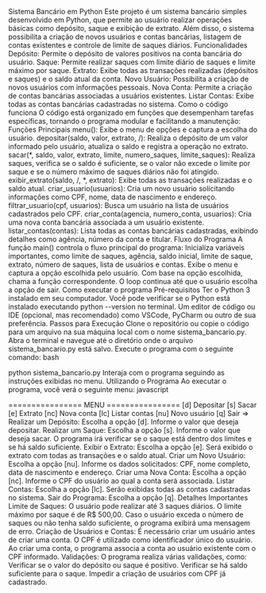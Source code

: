 Sistema Bancário em Python
Este projeto é um sistema bancário simples desenvolvido em Python, que permite ao usuário realizar operações básicas como depósito, saque e exibição de extrato. Além disso, o sistema possibilita a criação de novos usuários e contas bancárias, listagem de contas existentes e controle de limite de saques diários.
Funcionalidades
Depósito: Permite o depósito de valores positivos na conta bancária do usuário.
Saque: Permite realizar saques com limite diário de saques e limite máximo por saque.
Extrato: Exibe todas as transações realizadas (depósitos e saques) e o saldo atual da conta.
Novo Usuário: Possibilita a criação de novos usuários com informações pessoais.
Nova Conta: Permite a criação de contas bancárias associadas a usuários existentes.
Listar Contas: Exibe todas as contas bancárias cadastradas no sistema.
Como o código funciona
O código está organizado em funções que desempenham tarefas específicas, tornando o programa modular e facilitando a manutenção:
Funções Principais
menu(): Exibe o menu de opções e captura a escolha do usuário.
depositar(saldo, valor, extrato, /): Realiza o depósito de um valor informado pelo usuário, atualiza o saldo e registra a operação no extrato.
sacar(*, saldo, valor, extrato, limite, numero_saques, limite_saques): Realiza saques, verifica se o saldo é suficiente, se o valor não excede o limite por saque e se o número máximo de saques diários não foi atingido.
exibir_extrato(saldo, /, *, extrato): Exibe todas as transações realizadas e o saldo atual.
criar_usuario(usuarios): Cria um novo usuário solicitando informações como CPF, nome, data de nascimento e endereço.
filtrar_usuario(cpf, usuarios): Busca um usuário na lista de usuários cadastrados pelo CPF.
criar_conta(agencia, numero_conta, usuarios): Cria uma nova conta bancária associada a um usuário existente.
listar_contas(contas): Lista todas as contas bancárias cadastradas, exibindo detalhes como agência, número da conta e titular.
Fluxo do Programa
A função main() controla o fluxo principal do programa:
Inicializa variáveis importantes, como limite de saques, agência, saldo inicial, limite de saque, extrato, número de saques, lista de usuários e contas.
Exibe o menu e captura a opção escolhida pelo usuário.
Com base na opção escolhida, chama a função correspondente.
O loop continua até que o usuário escolha a opção de sair.
Como executar o programa
Pré-requisitos
Ter o Python 3 instalado em seu computador. Você pode verificar se o Python está instalado executando python --version no terminal.
Um editor de código ou IDE (opcional, mas recomendado) como VSCode, PyCharm ou outro de sua preferência.
Passos para Execução
Clone o repositório ou copie o código para um arquivo na sua máquina local com o nome sistema_bancario.py.
Abra o terminal e navegue até o diretório onde o arquivo sistema_bancario.py está salvo.
Execute o programa com o seguinte comando:
bash


python sistema_bancario.py
Interaja com o programa seguindo as instruções exibidas no menu.
Utilizando o Programa
Ao executar o programa, você verá o seguinte menu:
javascript


================ MENU ================
[d] Depositar
[s] Sacar
[e] Extrato
[nc] Nova conta
[lc] Listar contas
[nu] Novo usuário
[q] Sair
=> 
Realizar um Depósito:
Escolha a opção [d].
Informe o valor que deseja depositar.
Realizar um Saque:
Escolha a opção [s].
Informe o valor que deseja sacar.
O programa irá verificar se o saque está dentro dos limites e se há saldo suficiente.
Exibir o Extrato:
Escolha a opção [e].
Será exibido o extrato com todas as transações e o saldo atual.
Criar um Novo Usuário:
Escolha a opção [nu].
Informe os dados solicitados: CPF, nome completo, data de nascimento e endereço.
Criar uma Nova Conta:
Escolha a opção [nc].
Informe o CPF do usuário ao qual a conta será associada.
Listar Contas:
Escolha a opção [lc].
Serão exibidas todas as contas cadastradas no sistema.
Sair do Programa:
Escolha a opção [q].
Detalhes Importantes
Limite de Saques:
O usuário pode realizar até 3 saques diários.
O limite máximo por saque é de R$ 500,00.
Caso o usuário exceda o número de saques ou não tenha saldo suficiente, o programa exibirá uma mensagem de erro.
Criação de Usuários e Contas:
É necessário criar um usuário antes de criar uma conta.
O CPF é utilizado como identificador único do usuário.
Ao criar uma conta, o programa associa a conta ao usuário existente com o CPF informado.
Validações:
O programa realiza várias validações, como:
Verificar se o valor do depósito ou saque é positivo.
Verificar se há saldo suficiente para o saque.
Impedir a criação de usuários com CPF já cadastrado.
